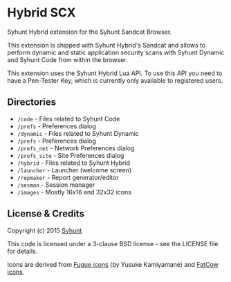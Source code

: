 # Hybrid SCX

Syhunt Hybrid extension for the Syhunt Sandcat Browser.

This extension is shipped with Syhunt Hybrid's Sandcat and allows to perform dynamic and static application security scans with Syhunt Dynamic and Syhunt Code from within the browser.

This extension uses the Syhunt Hybrid Lua API. To use this API you need to have a Pen-Tester Key, which is currently only available to registered users.

## Directories

* `/code` - Files related to Syhunt Code
 * `/prefs` - Preferences dialog
* `/dynamic` - Files related to Syhunt Dynamic
 * `/prefs` - Preferences dialog
 * `/prefs_net` - Network Preferences dialog
 * `/prefs_site` - Site Preferences dialog
* `/hybrid` - Files related to Syhunt Hybrid
 * `/launcher` - Launcher (welcome screen)
 * `/repmaker` - Report generator/editor
 * `/sesman` - Session manager
* `/images` - Mostly 16x16 and 32x32 icons

## License & Credits

Copyright (c) 2015 [Syhunt](http://www.syhunt.com/)

This code is licensed under a 3-clause BSD license - see the LICENSE file for details.

Icons are derived from [Fugue icons](http://p.yusukekamiyamane.com/) (by Yusuke Kamiyamane) and [FatCow icons](http://www.fatcow.com/free-icons).